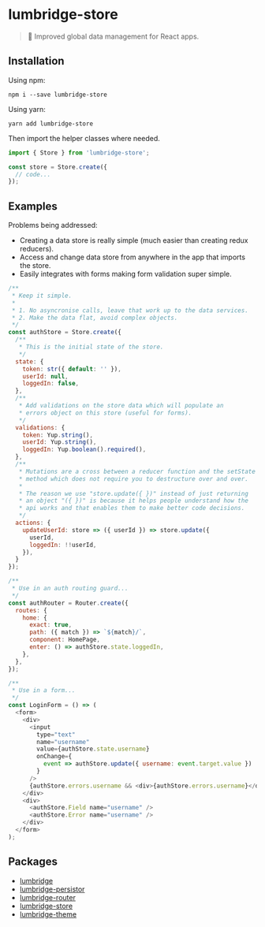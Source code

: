 # lumbridge-store

> 🏰 Improved global data management for React apps.

## Installation

Using npm:

```shell
npm i --save lumbridge-store
```

Using yarn:

```shell
yarn add lumbridge-store
```

Then import the helper classes where needed.

```js
import { Store } from 'lumbridge-store';

const store = Store.create({
  // code...
});
```

## Examples

Problems being addressed:

- Creating a data store is really simple (much easier than creating redux reducers).
- Access and change data store from anywhere in the app that imports the store.
- Easily integrates with forms making form validation super simple.

```js
/**
 * Keep it simple.
 *
 * 1. No asyncronise calls, leave that work up to the data services.
 * 2. Make the data flat, avoid complex objects.
 */
const authStore = Store.create({
  /**
   * This is the initial state of the store.
   */
  state: {
    token: str({ default: '' }),
    userId: null,
    loggedIn: false,
  },
  /**
   * Add validations on the store data which will populate an
   * errors object on this store (useful for forms).
   */
  validations: {
    token: Yup.string(),
    userId: Yup.string(),
    loggedIn: Yup.boolean().required(),
  },
  /**
   * Mutations are a cross between a reducer function and the setState
   * method which does not require you to destructure over and over.
   *
   * The reason we use "store.update({ })" instead of just returning
   * an object "({ })" is because it helps people understand how the
   * api works and that enables them to make better code decisions.
   */
  actions: {
    updateUserId: store => ({ userId }) => store.update({
      userId,
      loggedIn: !!userId,
    }),
  }
});

/**
 * Use in an auth routing guard...
 */
const authRouter = Router.create({
  routes: {
    home: {
      exact: true,
      path: ({ match }) => `${match}/`,
      component: HomePage,
      enter: () => authStore.state.loggedIn,
    },
  },
});

/**
 * Use in a form...
 */
const LoginForm = () => (
  <form>
    <div>
      <input
        type="text"
        name="username"
        value={authStore.state.username}
        onChange={
          event => authStore.update({ username: event.target.value })
        }
      />
      {authStore.errors.username && <div>{authStore.errors.username}</div>}
    </div>
    <div>
      <authStore.Field name="username" />
      <authStore.Error name="username" />
    </div>
  </form>
);
```

## Packages

- [lumbridge](https://github.com/jackrobertscott/lumbridge/tree/master/packages/lumbridge)
- [lumbridge-persistor](https://github.com/jackrobertscott/lumbridge/tree/master/packages/lumbridge-persistor)
- [lumbridge-router](https://github.com/jackrobertscott/lumbridge/tree/master/packages/lumbridge-router)
- [lumbridge-store](https://github.com/jackrobertscott/lumbridge/tree/master/packages/lumbridge-store)
- [lumbridge-theme](https://github.com/jackrobertscott/lumbridge/tree/master/packages/lumbridge-theme)